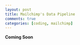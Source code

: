 ```yaml
---
layout: post
title: Mailchimp's Data Pipeline
comments: true
categories: [coding, mailchimp]
---
```


**Coming Soon**
